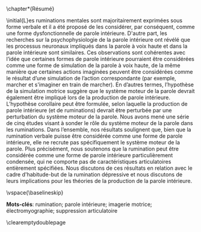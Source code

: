 \chapter*{Résumé}

\initial{L}es ruminations mentales sont majoritairement exprimées sous forme verbale et il a été proposé de les considérer, par conséquent, comme une forme dysfonctionnelle de parole intérieure. D'autre part, les recherches sur la psychophysiologie de la parole intérieure ont révélé que les processus neuronaux impliqués dans la parole à voix haute et dans la parole intérieure sont similaires. Ces observations sont cohérentes avec l’idée que certaines formes de parole intérieure pourraient être considérées comme une forme de simulation de la parole à voix haute, de la même manière que certaines actions imaginées peuvent être considérées comme le résultat d’une simulation de l’action correspondante (par exemple, marcher et s'imaginer en train de marcher). En d’autres termes, l’hypothèse de la simulation motrice suggère que le système moteur de la parole devrait également être impliqué lors de la production de parole intérieure. L’hypothèse corollaire peut être formulée, selon laquelle la production de parole intérieure (et de ruminations) devrait être perturbée par une perturbation du système moteur de la parole. Nous avons mené une série de cinq études visant à sonder le rôle du système moteur de la parole dans les ruminations. Dans l’ensemble, nos résultats soulignent que, bien que la rumination verbale puisse être considérée comme une forme de parole intérieure, elle ne recrute pas spécifiquement le système moteur de la parole. Plus précisément, nous soutenons que la rumination peut être considérée comme une forme de parole intérieure particulièrement condensée, qui ne comporte pas de caractéristiques articulatoires entièrement spécifiées. Nous discutons de ces résultats en relation avec le cadre d'habitude-but de la rumination dépressive et nous discutons de leurs implications pour les théories de la production de la parole intérieure.

<!--
Nous avons mené une série de cinq études visant à sonder le rôle du système moteur de la parole dans les ruminations. Dans l'étude 1, nous avons utilisé l'électromyographie de surface pour examiner l'implication du système moteur de la parole lors de ruminations induites. Nous avons observé que la rumination induite était associée à une activité musculaire accrue du visage (lèvres et front), par rapport au repos. De plus, une relaxation orofaciale était plus efficace pour réduire la rumination auto-rapportée que la relaxation non orofaciale. Ces résultats suggèrent que la rumination pourrait être considérée comme une forme de parole intérieure recrutant le système moteur de la parole. Dans l’étude 2, nous avons induit des ruminations dans une modalité soit verbale ou non verbale (visuelle) afin de comparer leurs corrélats électromyographiques. Nos résultats ont montré que i) l'induction de ruminations dans différentes modalités était difficile mais que ii) la comparaison (a posteriori) de groupes de ruminateurs verbaux et non verbaux ne révélait pas de différences dans leurs corrélats électromyographiques. De plus, une comparaison entre une relaxation orofaciale et une relaxation non orofaciale (comme dans la première étude) a révélé un schéma de résultats opposé à celui de l'étude 1. Dans l'étude 3, nous avons comparé les corrélats électromyographiques de la production de parole à voix haute et de parole intérieure lors de la prnonciation de deux classes de non-mots. Une approche de classification automatique a été entreprise pour discriminer ces signaux en fonction de la classe de non-mots à énoncer. Bien que cette approche conduise à des taux de précision raisonnables lors de la production de la parole, elle ne parvient pas à discriminer le contenu de la parole intérieure basé sur les signaux électromyographiques de surface. Dans l'étude 4, nous avons utilisé la suppression articulatoire pour tester l'implication du système moteur de la parole pendant la rumination. Les niveaux de rumination auto-rapportés ont montré une diminution après les deux activités motrices (suppression articulatoire et finger-tapping), avec une diminution légèrement plus forte après la suppression articulatoire qu'après la tâche de contrôle. Fait important, la diminution du niveau de rumination n'était pas modérée par la modalité (verbale ou non verbale) des pensées ruminatives. Dans l'étude 5, nous avons induit des ruminations et une autre forme (plus constructive) de pensée répétitive (résolution de problème). Nous avons comparé les effets de la suppression articulatoire à ceux d'une tâche motrice contrôle sur les ruminations et les effets de l'état auto-rapportés après chaque induction de style de pensée. Les résultats préliminaires ne suggèrent aucun effet plus fort de la suppression articulatoire (mastication) dans la réduction de la rumination auto-rapportée par rapport au tapotement des doigts.
-->

\vspace{\baselineskip}

**Mots-clés**: rumination; parole intérieure; imagerie motrice; électromyographie; suppression articulatoire

<!-- \afterpage{\blankpage} -->
\clearemptydoublepage
